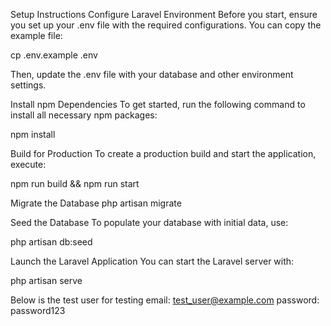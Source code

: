 Setup Instructions
Configure Laravel Environment
Before you start, ensure you set up your .env file with the required configurations. You can copy the example file:

cp .env.example .env

Then, update the .env file with your database and other environment settings.

Install npm Dependencies
To get started, run the following command to install all necessary npm packages:

npm install

Build for Production
To create a production build and start the application, execute:

npm run build && npm run start

Migrate the Database
php artisan migrate

Seed the Database
To populate your database with initial data, use:

php artisan db:seed

Launch the Laravel Application
You can start the Laravel server with:

php artisan serve

Below is the test user for testing
email: test_user@example.com
password: password123
